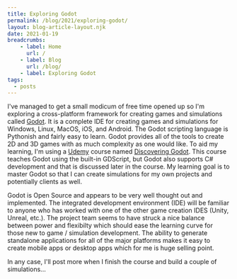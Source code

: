 ```yaml
---
title: Exploring Godot
permalink: /blog/2021/exploring-godot/
layout: blog-article-layout.njk
date: 2021-01-19
breadcrumbs:
    - label: Home
      url: /
    - label: Blog
      url: /blog/
    - label: Exploring Godot
tags:
  - posts
---
```


I've managed to get a small modicum of free time opened up so I'm exploring a cross-platform framework for creating games and simulations called [Godot](https://godotengine.org/). It is a complete IDE for creating games and simulations for Windows, Linux, MacOS, iOS, and Android. The Godot scripting language is Pythonish and fairly easy to learn. Godot provides all of the tools to create 2D and 3D games with as much complexity as one would like. To aid my learning, I'm using a [Udemy](https://udemy.com) course named [Discovering Godot](https://www.udemy.com/course/godot/). This course teaches Godot using the built-in GDScript, but Godot also supports C# development and that is discussed later in the course. My learning goal is to master Godot so that I can create simulations for my own projects and potentially clients as well.

Godot is Open Source and appears to be very well thought out and implemented. The integrated development environment (IDE) will be familiar to anyone who has worked with one of the other game creation IDES (Unity, Unreal, etc.). The project team seems to have struck a nice balance between power and flexibilty which should ease the learning curve for those new to game / simulation development. The ability to generate standalone applications for all of the major platforms makes it easy to create mobile apps or desktop apps which for me is huge selling point.

In any case, I'll post more when I finish the course and build a couple of simulations...